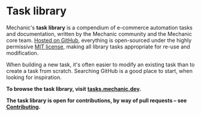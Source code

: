 # Task library

Mechanic's **task library** is a compendium of e-commerce automation tasks and documentation, written by the Mechanic community and the Mechanic core team. [Hosted on GitHub](https://github.com/lightward/mechanic-tasks), everything is open-sourced under the highly permissive [MIT license](https://github.com/lightward/mechanic-tasks/blob/master/LICENSE), making all library tasks appropriate for re-use and modification.

When building a new task, it's often easier to modify an existing task than to create a task from scratch. Searching GitHub is a good place to start, when looking for inspiration.

**To browse the task library, visit** [**tasks.mechanic.dev**](https://tasks.mechanic.dev/)**.**

**The task library is open for contributions, by way of pull requests – see** [**Contributing**](contributing.md)**.**

